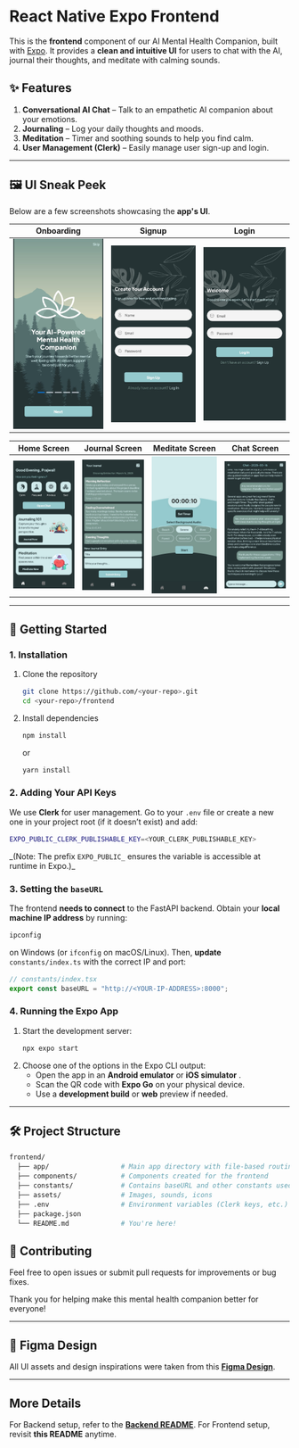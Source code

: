 # React Native Expo Frontend

This is the **frontend** component of our AI Mental Health Companion, built with [Expo](https://expo.dev). It provides a **clean and intuitive UI** for users to chat with the AI, journal their thoughts, and meditate with calming sounds.

## ✨ Features

1. **Conversational AI Chat** – Talk to an empathetic AI companion about your emotions.
2. **Journaling** – Log your daily thoughts and moods.
3. **Meditation** – Timer and soothing sounds to help you find calm.
4. **User Management (Clerk)** – Easily manage user sign-up and login.

---

## 🖼 UI Sneak Peek

Below are a few screenshots showcasing the **app's UI**.

| Onboarding                                                                                                                                                         | Signup                                                                                                                                                     | Login                                                                                                                                                    |
| ------------------------------------------------------------------------------------------------------------------------------------------------------------------ | ---------------------------------------------------------------------------------------------------------------------------------------------------------- | -------------------------------------------------------------------------------------------------------------------------------------------------------- |
| <img src="https://github.com/prajwalj27/brickhack-ai-mental-health-companion/blob/main/frontend/assets/images/UI/onboarding.jpg" alt="onboarding" width="200"> | <img src="https://github.com/prajwalj27/brickhack-ai-mental-health-companion/blob/main/frontend/assets/images/UI/signup.jpg" alt="signup" width="200"> | <img src="https://github.com/prajwalj27/brickhack-ai-mental-health-companion/blob/main/frontend/assets/images/UI/login.jpg" alt="login" width="200"> |

| Home Screen                                                                                                                                            | Journal Screen                                                                                                                                               | Meditate Screen                                                                                                                                                | Chat Screen                                                                                                                                            |
| ------------------------------------------------------------------------------------------------------------------------------------------------------ | ------------------------------------------------------------------------------------------------------------------------------------------------------------ | -------------------------------------------------------------------------------------------------------------------------------------------------------------- | ------------------------------------------------------------------------------------------------------------------------------------------------------ |
| <img src="https://github.com/prajwalj27/brickhack-ai-mental-health-companion/blob/main/frontend/assets/images/UI/home.jpg" alt="home" width="200"> | <img src="https://github.com/prajwalj27/brickhack-ai-mental-health-companion/blob/main/frontend/assets/images/UI/journal.jpg" alt="journal" width="200"> | <img src="https://github.com/prajwalj27/brickhack-ai-mental-health-companion/blob/main/frontend/assets/images/UI/meditate.jpg" alt="meditate" width="200"> | <img src="https://github.com/prajwalj27/brickhack-ai-mental-health-companion/blob/main/frontend/assets/images/UI/chat.jpg" alt="chat" width="200"> |

---

## 🚀 Getting Started

### 1. Installation

1. Clone the repository

   ```bash
   git clone https://github.com/<your-repo>.git
   cd <your-repo>/frontend
   ```
2. Install dependencies

   ```bash
   npm install
   ```

   or

   ```bash
   yarn install
   ```

### 2. Adding Your API Keys

We use **Clerk** for user management. Go to your `.env` file or create a new one in your project root (if it doesn’t exist) and add:

```bash
EXPO_PUBLIC_CLERK_PUBLISHABLE_KEY=<YOUR_CLERK_PUBLISHABLE_KEY>
```

_(Note: The prefix `EXPO_PUBLIC_` ensures the variable is accessible at runtime in Expo.)\_

### 3. Setting the `baseURL`

The frontend **needs to connect** to the FastAPI backend. Obtain your **local machine IP address** by running:

```bash
ipconfig
```

on Windows (or `ifconfig` on macOS/Linux). Then, **update** `constants/index.ts` with the correct IP and port:

```ts
// constants/index.tsx
export const baseURL = "http://<YOUR-IP-ADDRESS>:8000";
```

### 4. Running the Expo App

1. Start the development server:
   ```bash
   npx expo start
   ```
2. Choose one of the options in the Expo CLI output:
   - Open the app in an **Android emulator** or **iOS simulator** .
   - Scan the QR code with **Expo Go** on your physical device.
   - Use a **development build** or **web** preview if needed.

---

## 🛠 Project Structure

```bash
frontend/
  ├── app/                  # Main app directory with file-based routing
  ├── components/           # Components created for the frontend
  ├── constants/            # Contains baseURL and other constants used for development
  ├── assets/               # Images, sounds, icons
  ├── .env                  # Environment variables (Clerk keys, etc.)
  ├── package.json
  └── README.md             # You're here!
```

## 🙏 Contributing

Feel free to open issues or submit pull requests for improvements or bug fixes.

Thank you for helping make this mental health companion better for everyone!

---

## 🎨 Figma Design

All UI assets and design inspirations were taken from this **[Figma Design](https://www.figma.com/community/file/1347377166542820661/meditation-app-ui-design-templete-with-prototype-interactive-component)**.

---


## More Details

For Backend setup, refer to the **[Backend README](../backend/README.md)**.
For Frontend setup, revisit **this README** anytime.
